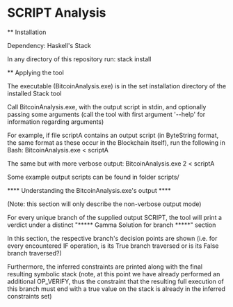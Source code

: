# SCRIPT Analysis

** Installation

Dependency: Haskell's Stack

In any directory of this repository run:
  stack install


** Applying the tool

The executable (BitcoinAnalysis.exe) is in the set installation directory of the installed Stack tool

Call BitcoinAnalysis.exe, with the output script in stdin, and optionally passing some arguments (call the tool with first argument '--help' for information regarding arguments)

For example, if file scriptA contains an output script (in ByteString format, the same format as these occur in the Blockchain itself), run the following in Bash: BitcoinAnalysis.exe < scriptA

The same but with more verbose output: BitcoinAnalysis.exe 2 < scriptA


Some example output scripts can be found in folder scripts/


**** Understanding the BitcoinAnalysis.exe's output ****

(Note: this section will only describe the non-verbose output mode)

For every unique branch of the supplied output SCRIPT, the tool will print a verdict under a distinct "***** Gamma Solution for branch *****" section

In this section, the respective branch's decision points are shown (i.e. for every encountered IF operation, is its True branch traversed or is its False branch traversed?)

Furthermore, the inferred constraints are printed along with the final resulting symbolic stack (note, at this point we have already performed an additional OP_VERIFY, thus the constraint that the resulting full execution of this branch must end with a true value on the stack is already in the inferred constraints set)
